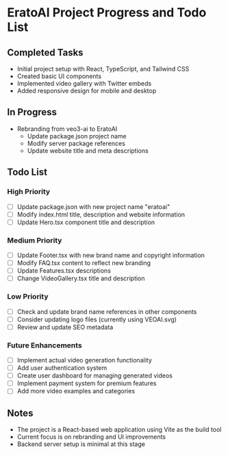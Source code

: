 # EratoAI Project Progress and Todo List

## Completed Tasks
- Initial project setup with React, TypeScript, and Tailwind CSS
- Created basic UI components
- Implemented video gallery with Twitter embeds
- Added responsive design for mobile and desktop

## In Progress
- Rebranding from veo3-ai to EratoAI
  - Update package.json project name
  - Modify server package references
  - Update website title and meta descriptions

## Todo List

### High Priority
- [ ] Update package.json with new project name "eratoai"
- [ ] Modify index.html title, description and website information
- [ ] Update Hero.tsx component title and description

### Medium Priority
- [ ] Update Footer.tsx with new brand name and copyright information
- [ ] Modify FAQ.tsx content to reflect new branding
- [ ] Update Features.tsx descriptions
- [ ] Change VideoGallery.tsx title and description

### Low Priority
- [ ] Check and update brand name references in other components
- [ ] Consider updating logo files (currently using VEOAI.svg)
- [ ] Review and update SEO metadata

### Future Enhancements
- [ ] Implement actual video generation functionality
- [ ] Add user authentication system
- [ ] Create user dashboard for managing generated videos
- [ ] Implement payment system for premium features
- [ ] Add more video examples and categories

## Notes
- The project is a React-based web application using Vite as the build tool
- Current focus is on rebranding and UI improvements
- Backend server setup is minimal at this stage
